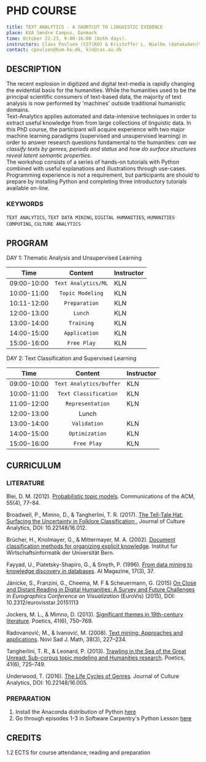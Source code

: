 # PHD COURSE #
```yaml
title: TEXT ANALYTICS - A SHORTCUT TO LINGUISTIC EVIDENCE
place: KUA Søndre Campus, Danmark
time: October 22-23, 9:00-16:00 (both days).
instructors: Claus Povlsen (CST|KU) & Kristoffer L. Nielbo (datakuben|SDU)
contact: cpovlsen@hum.ku.dk, kln@cas.au.dk
```
## DESCRIPTION ##
The recent explosion in digitized and digital text-media is rapidly changing
the evidential basis for the humanities. While the humanities used to be the principal
scientific consumers of text-based data, the majority of text analysis is now performed
by 'machines' outside traditional humanistic domains.   
Text-Analytics applies automated and data-intensive techniques in order to extract
useful knowledge from from large collections of linguistic data. In this PhD course, the
participant will acquire experience with two major machine learning paradigms (supervised and unsupervised learning)
in order to answer research questions fundamental to the humanities: *can we classify texts by genres, periods and status*
and *how do surface structures reveal latent semantic properties*.  
The workshop consists of a series of hands-on tutorials with Python combined with useful explanations and illustrations through use-cases. Programming experience is not a requirement, but participants are should to prepare by installing Python and completing three introductory tutorials available on-line.   

### KEYWORDS ###
`TEXT ANALYTICS`, `TEXT DATA MINING`, `DIGITAL HUMANITIES`, `HUMANITIES COMPUTING`, `CULTURE ANALYTICS`

## PROGRAM ##
DAY 1: Thematic Analysis and Unsupervised Learning  

| Time          | Content               | Instructor  |
| ------------- |:---------------------:| ----------- |
|  09:00-10:00  | `Text Analytics/ML`   | KLN         |
|  10:00-11:00  | `Topic Modeling`      | KLN         |
|  10:11-12:00  | `Preparation`         | KLN         |
|  12:00-13:00  | `Lunch`               | KLN         |
|  13:00-14:00  | `Training`            | KLN         |
|  14:00-15:00  | `Application`         | KLN         |
|  15:00-16:00  | `Free Play`           | KLN         |  


DAY 2: Text Classification and Supervised Learning  

| Time          | Content               | Instructor  |
| ------------- |:---------------------:| ----------- |
|  09:00-10:00  | `Text Analytics/buffer` | KLN         |
|  10:00-11:00  | `Text Classification` | KLN         |
|  11:00-12:00  | `Representation`      | KLN         |
|  12:00-13:00  | Lunch                 |             |
|  13:00-14:00  | `Validation`          | KLN         |
|  14:00-15:00  | `Optimization`        | KLN         |
|  15:00-16:00  | `Free Play`           | KLN         |  

## CURRICULUM ##

### LITERATURE ###
Blei, D. M. (2012). [Probabilistic topic models](https://www.cs.princeton.edu/~blei/papers/Blei2012.pdf). Communications of the ACM, 55(4), 77–84.

Broadwell, P., Mimno, D., & Tangherlini, T. R. (2017). [The Tell-Tale Hat: Surfacing the Uncertainty in Folklore Classification ](http://culturalanalytics.org/2017/02/the-tell-tale-hat-surfacing-the-uncertainty-in-folklore-classification/), Journal of Culture Analytics, DOI: 10.22148/16.012.

Brücher, H., Knolmayer, G., & Mittermayer, M. A. (2002). [Document classification methods for organizing explicit knowledge](http://citeseerx.ist.psu.edu/viewdoc/download?doi=10.1.1.332.2798&rep=rep1&type=pdf). Institut fur Wirtschaftsinformatik der Universität Bern.

Fayyad, U., Piatetsky-Shapiro, G., & Smyth, P. (1996). [From data mining to knowledge discovery in databases](https://www.aaai.org/ojs/index.php/aimagazine/article/viewFile/1230/1131). AI Magazine, 17(3), 37.

Jänicke, S., Franzini, G., Cheema, M. F & Scheuermann, G. (2015) [On Close and Distant Reading in Digital Humanities: A Survey and Future Challenges](https://www.informatik.uni-leipzig.de/~stjaenicke/Survey.pdf) in *Eurographics Conference on Visualization* (EuroVis) (2015), DOI: 10.2312/eurovisstar.20151113

Jockers, M. L., & Mimno, D. (2013). [Significant themes in 19th-century literature](http://digitalcommons.unl.edu/cgi/viewcontent.cgi?article=1105&context=englishfacpubs). Poetics, 41(6), 750–769.

Radovanović, M., & Ivanović, M. (2008). [Text mining: Approaches and applications](https://www.emis.de/journals/NSJOM/Papers/38_3/NSJOM_38_3_227_234.pdf). Novi Sad J. Math, 38(3), 227–234.

Tangherlini, T. R., & Leonard, P. (2013). [Trawling in the Sea of the Great Unread: Sub-corpus topic modeling and Humanities research](http://www.sciencedirect.com/science/article/pii/S0304422X13000648). Poetics, 41(6), 725–749.

Underwood, T. (2016). [The Life Cycles of Genres](http://culturalanalytics.org/2016/05/the-life-cycles-of-genres/). Journal of Culture Analytics, DOI: 10.22148/16.005.



### PREPARATION ###  
1. Install the Anaconda distribution of Python [here](https://www.continuum.io/downloads)
2. Go through episodes 1-3 in Software Carpentry's Python Lesson [here](http://swcarpentry.github.io/python-novice-inflammation/)

## CREDITS ##
1.2 ECTS for course attendance, reading and preparation
